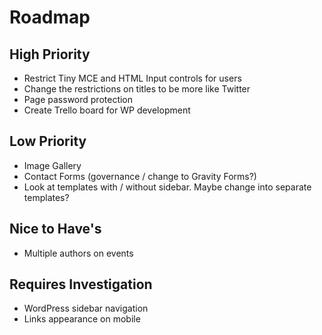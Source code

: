 Roadmap
=======

## High Priority

- Restrict Tiny MCE and HTML Input controls for users
- Change the restrictions on titles to be more like Twitter
- Page password protection
- Create Trello board for WP development

## Low Priority

- Image Gallery
- Contact Forms (governance / change to Gravity Forms?)
- Look at templates with / without sidebar. Maybe change into separate templates?

## Nice to Have's

- Multiple authors on events

## Requires Investigation

- WordPress sidebar navigation
- Links appearance on mobile